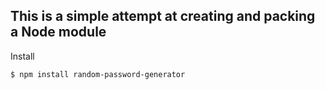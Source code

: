 ## This is a simple attempt at creating and packing a Node module

Install

    $ npm install random-password-generator




